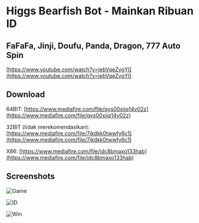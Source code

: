 # Higgs Bearfish Bot - Mainkan Ribuan ID

## FaFaFa, Jinji, Doufu, Panda, Dragon, 777 Auto Spin

[https://www.youtube.com/watch?v=jebVqeZygYI](https://www.youtube.com/watch?v=jebVqeZygYI)

## Download
64BIT: [https://www.mediafire.com/file/qys00xiiq14v02z](https://www.mediafire.com/file/qys00xiiq14v02z)

32BIT (tidak merekomendasikan): [https://www.mediafire.com/file/7jkdkk0twwfy6c1](https://www.mediafire.com/file/7jkdkk0twwfy6c1)

X86: [https://www.mediafire.com/file/jdc8bmaxo133hab](https://www.mediafire.com/file/jdc8bmaxo133hab)

## Screenshots
![Game](https://i.ibb.co/5hM9PGj/Higgs-Bot-Game.jpg)

![ID](https://i.ibb.co/ZmWfRb7/Higgs-Bot-ID.jpg)

![Win](https://i.ibb.co/jrN09pr/Higgs-Bot-WIN.jpg)
